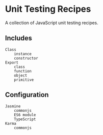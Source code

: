 # Unit Testing Recipes

A collection of JavaScript unit testing recipes. 

## Includes

    Class
        instance
        constructor
    Export
        class
        function
        object
        primitive
        
## Configuration

    Jasmine
        commonjs
        ES6 module
        TypeScript
    Karma
        commonjs